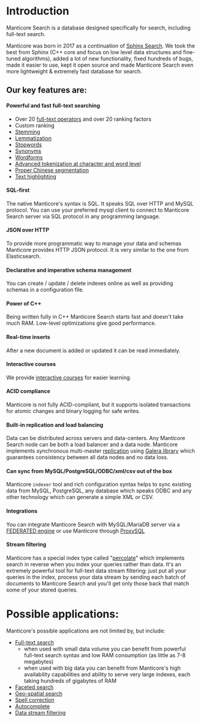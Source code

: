 # Introduction

Manticore Search is a database designed specifically for search, including full-text search.

Manticore was born in 2017 as a continuation of [Sphinx Search](https://github.com/sphinxsearch/sphinx). We took the best from Sphinx (C++ core and focus on low level data structures and fine-tuned algorithms), added a lot of new functionality, fixed hundreds of bugs, made it easier to use, kept it open source and made Manticore Search even more lightweight & extremely fast database for search.


## Our key features are:
#### Powerful and fast full-text searching
  * Over 20 [full-text operators](https://play.manticoresearch.com/fulltextintro/)<!--{target="_blank"}--> and over 20 ranking factors
  * Custom ranking
  * [Stemming](Creating_an_index/NLP_and_tokenization/Morphology.md)
  * [Lemmatization](Creating_an_index/NLP_and_tokenization/Morphology.md)
  * [Stopwords](Creating_an_index/NLP_and_tokenization/Ignoring_stop-words.md)
  * [Synonyms](Creating_an_index/NLP_and_tokenization/Exceptions.md)
  * [Wordforms](Creating_an_index/NLP_and_tokenization/Wordforms.md)
  * [Advanced tokenization at character and word level](Creating_an_index/NLP_and_tokenization/Low-level_tokenization.md)
  * [Proper Chinese segmentation](Creating_an_index/NLP_and_tokenization/CJK.md)
  * [Text highlighting](Searching/Highlighting.md)

#### SQL-first
The native Manticore's syntax is SQL. It speaks SQL over HTTP and MySQL protocol. You can use your preferred mysql client to connect to Manticore Search server via SQL protocol in any programming language.

#### JSON over HTTP
To provide more programmatic way to manage your data and schemas Manticore provides HTTP JSON protocol. It is very similar to the one from Elasticsearch.

#### Declarative and imperative schema management
You can create / update / delete indexes online as well as providing schemas in a configuration file.

#### Power of C++
Being written fully in C++ Manticore Search starts fast and doesn't take much RAM. Low-level optimizations give good performance.

#### Real-time inserts
After a new document is added or updated it can be read immediately.

#### Interactive courses
We provide [interactive courses](https://play.manticoresearch.com/) for easier learning.

#### ACID compliance
Manticore is not fully ACID-compliant, but it supports isolated transactions for atomic changes and binary logging for safe writes.

#### Built-in replication and load balancing
Data can be distributed across servers and data-centers. Any Manticore Search node can be both a load balancer and a data node. Manticore implements synchronous multi-master [replication](https://play.manticoresearch.com/replication/) using [Galera library](https://galeracluster.com/) which guarantees consistency between all data nodes and no data loss.

#### Can sync from MySQL/PostgreSQL/ODBC/xml/csv out of the box
Manticore `indexer` tool and rich configuration syntax helps to sync existing data from MySQL, PostgreSQL, any database which speaks ODBC and any other technology which can generate a simple XML or CSV.

#### Integrations
You can integrate Manticore Search with MySQL/MariaDB server via a [FEDERATED engine](Extensions/FEDERATED.md) or use Manticore through [ProxySQL](https://manticoresearch.com/2018/06/18/using-proxysql-to-route-inserts-in-a-distributed-realtime-index/)

#### Stream filtering
Manticore has a special index type called "[percolate](Creating_an_index/Local_indexes/Percolate_index.md)" which implements search in reverse when you index your queries rather than data. It's an extremely powerful tool for full-text data stream filtering: just put all your queries in the index, process your data stream by sending each batch of documents to Manticore Search and you'll get only those back that match some of your stored queries.

# Possible applications:
Manticore's possible applications are not limited by, but include:

  * [Full-text search](https://play.manticoresearch.com/fulltextintro/)
    * when used with small data volume you can benefit from powerful full-text search syntax and low RAM consumption (as little as 7-8 megabytes)
    * when used with big data you can benefit from Manticore's high availability capabilities and ability to serve very large indexes, each taking hundreds of gigabytes of RAM
  * [Faceted search](https://play.manticoresearch.com/faceting/)
  * [Geo-spatial search](https://play.manticoresearch.com/geosearch/)
  * [Spell correction](https://play.manticoresearch.com/didyoumean/)
  * [Autocomplete](https://play.manticoresearch.com/simpleautocomplete/)
  * [Data stream filtering](https://play.manticoresearch.com/pq/)

